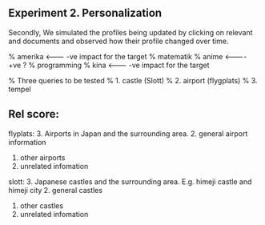 Experiment 2. Personalization
-------------------------------
Secondly, We simulated the profiles being updated by
clicking on relevant and documents and observed how their profile changed over time.


% amerika <--- -ve impact for the target
% matematik
% anime  <---- +ve ?
% programming
% kina  <--- -ve impact for the target

% Three queries to be tested
% 1. castle (Slott)
% 2. airport (flygplats)
% 3. tempel

<!--  -->
Rel score:
----------
flyplats:
3. Airports in Japan and the surrounding area.
2. general airport information
1. other airports
0. unrelated infomation
<!--  -->
slott:
3. Japanese castles and the surrounding area. E.g. himeji castle and himeji city
2. general castles
1. other castles
0. unrelated infomation
<!--  -->